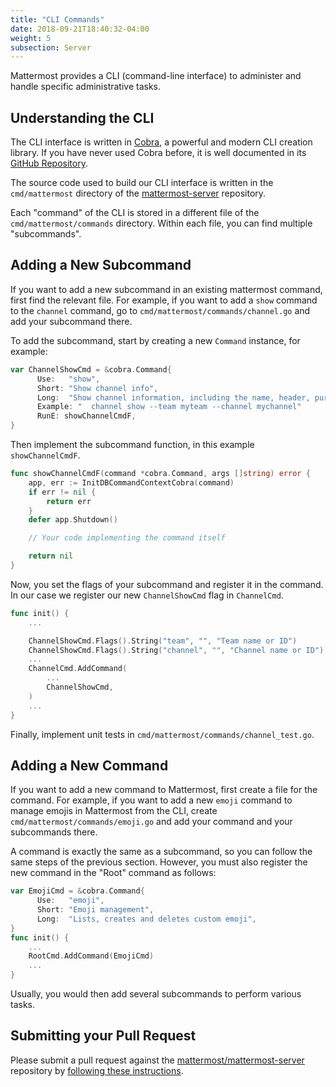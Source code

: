 ```yaml
---
title: "CLI Commands"
date: 2018-09-21T18:40:32-04:00
weight: 5
subsection: Server
---
```


Mattermost provides a CLI (command-line interface) to administer and handle specific administrative tasks.

## Understanding the CLI

The CLI interface is written in [Cobra](https://github.com/spf13/cobra), a
powerful and modern CLI creation library. If you have never used Cobra before, it is
well documented in its [GitHub Repository](https://github.com/spf13/cobra).

The source code used to build our CLI interface is written in the `cmd/mattermost` directory of the [mattermost-server](https://github.com/mattermost/mattermost-server) repository.

Each "command" of the CLI is stored in a different file of the
`cmd/mattermost/commands` directory. Within each file, you can find
multiple "subcommands".

## Adding a New Subcommand

If you want to add a new subcommand in an existing mattermost command, first find the relevant file. For example, if you want to add a `show` command to
the `channel` command, go to `cmd/mattermost/commands/channel.go` and add your subcommand there.

To add the subcommand, start by creating a new `Command` instance, for example:

```go
var ChannelShowCmd = &cobra.Command{
      Use:   "show",
      Short: "Show channel info",
      Long:  "Show channel information, including the name, header, purpose and the number of members.",
      Example: "  channel show --team myteam --channel mychannel"
      RunE: showChannelCmdF,
}
```

Then implement the subcommand function, in this example `showChannelCmdF`.

```go
func showChannelCmdF(command *cobra.Command, args []string) error {
    app, err := InitDBCommandContextCobra(command)
    if err != nil {
        return err
    }
    defer app.Shutdown()

    // Your code implementing the command itself

    return nil
}
```

Now, you set the flags of your subcommand and register it in the command. In our case we register our new `ChannelShowCmd` flag in `ChannelCmd`.

```go
func init() {
    ...

    ChannelShowCmd.Flags().String("team", "", "Team name or ID")
    ChannelShowCmd.Flags().String("channel", "", "Channel name or ID")
    ...
    ChannelCmd.AddCommand(
        ...
        ChannelShowCmd,
    )
    ...
}
```

Finally, implement unit tests in `cmd/mattermost/commands/channel_test.go`.

## Adding a New Command

If you want to add a new command to Mattermost, first create a file for the command.
For example, if you want to add a new `emoji` command to manage emojis in
Mattermost from the CLI, create `cmd/mattermost/commands/emoji.go`
and add your command and your subcommands there.

A command is exactly the same as a subcommand, so you can follow the same
steps of the previous section. However, you must also register the new command in the
"Root" command as follows:

```go
var EmojiCmd = &cobra.Command{
      Use:   "emoji",
      Short: "Emoji management",
      Long:  "Lists, creates and deletes custom emoji",
}
func init() {
    ...
    RootCmd.AddCommand(EmojiCmd)
    ...
}
```

Usually, you would then add several subcommands to perform various tasks.

## Submitting your Pull Request

Please submit a pull request against the [mattermost/mattermost-server](https://github.com/mattermost/mattermost-server) repository by [following these instructions](/contribute/server/developer-workflow).
